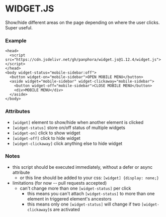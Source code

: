 # WIDGET.JS

Show/hide different areas on the page depending on where the user clicks. Super useful.

### Example

```
<head>
  <script src="https://cdn.jsdelivr.net/gh/panphora/widget.js@1.12.4/widget.js"></script>
</head>
<body widget-status="mobile-sidebar:off">
  <button widget-on="mobile-sidebar">OPEN MOBILE MENU</button>
  <aside widget="mobile-sidebar" widget-clickaway="mobile-sidebar">
    <button widget-off="mobile-sidebar">CLOSE MOBILE MENU</button>
    <div>MOBILE MENU</div>
  </aside>
</body>
```

### Attributes
- `[widget]` element to show/hide when another element is clicked
- `[widget-status]` store on/off status of multiple widgets
- `[widget-on]` click to show widget
- `[widget-off]` click to hide widget
- `[widget-clickaway]` click anything else to hide widget

### Notes
- this script should be executed immediately, without a defer or async attribute
  - or this line should be added to your css: `[widget] {display: none;}`
- limitations (for now -- pull requests accepted)
  - can't change more than one `[widget-status]` per click
    - this means you can't attach `[widget-status]` to more than one element in triggered element's ancestors
    - this means only one `[widget-status]` will change if two `[widget-clickaway]`s are activated